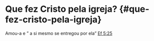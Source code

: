 # Que fez Cristo pela igreja? {#que-fez-cristo-pela-igreja}

Amou-a e ” a si mesmo se entregou por ela” [Ef 5:25](http://bibliaonline.com.br/acf/ef/5/25)